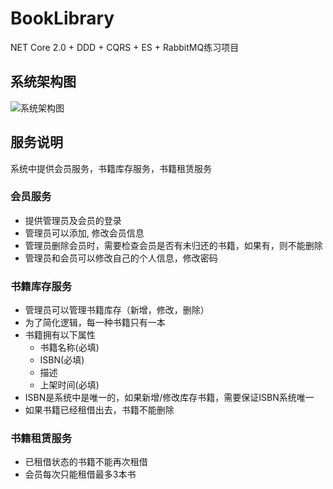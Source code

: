 # BookLibrary
NET Core 2.0 + DDD + CQRS + ES + RabbitMQ练习项目

## 系统架构图
![系统架构图](https://github.com/lamondlu/BookLibrary/blob/master/Documents/Architecture/20171016161843.png)

## 服务说明
系统中提供会员服务，书籍库存服务，书籍租赁服务

### 会员服务
* 提供管理员及会员的登录
* 管理员可以添加, 修改会员信息
* 管理员删除会员时，需要检查会员是否有未归还的书籍，如果有，则不能删除
* 管理员和会员可以修改自己的个人信息，修改密码

### 书籍库存服务
* 管理员可以管理书籍库存（新增，修改，删除）
* 为了简化逻辑，每一种书籍只有一本
* 书籍拥有以下属性
    *    书籍名称(必填)
    *    ISBN(必填)
    *    描述
    *    上架时间(必填)
* ISBN是系统中是唯一的，如果新增/修改库存书籍，需要保证ISBN系统唯一
* 如果书籍已经租借出去，书籍不能删除
  
### 书籍租赁服务
* 已租借状态的书籍不能再次租借
* 会员每次只能租借最多3本书
